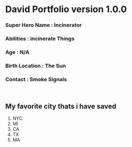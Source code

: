 # David Portfolio version 1.0.0

### **Super Hero Name** : Incinerator
### **Abilities** : incinerate Things 
### **Age** : N/A
### **Birth Location** : The Sun
### **Contact** : Smoke Signals

<br>

## **My favorite city thats i have saved**
1. NYC
2. MI
3. CA
4. TX
5. MA







